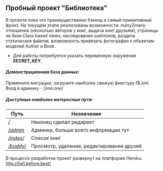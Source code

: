 Пробный проект "Библиотека"
----

В проекте пока что преимущественно бэкенд и самый примитивный фронт. На текущем этапе реализованы возможности: many2many отношения (несколько авторов у книг, выдача книг друзьям), страницы на базе Class based views, наследование шаблонов, раздача статических файлов, возможность привязать фотографии к объектам моделей Author и Book.

- Для работы потребуется указать переменную окружения **SECRET_KEY**.

#### Демонстрационная база данных:
Примените миграции, загрузите наиболее свежую фикстуру f$.xml. Вход в админку - *[one:one]*

##### Доступные наиболее интересные пути:
Путь| Назначение|
-|-
[*/*](http://he1.before.best/)                   |Наконец сделал редирект|
[*/admin*](http://he1.before.best/admin)              |Админка, больше всего информации тут|
[*/index/*](http://he1.before.best/index/)              |Список книг|
[*/buddy/*](http://he1.before.best/buddy/)|Просмотр, удаление, редактирование друзей

В процессе разработки проект развернут на платформе Heroku: http://he1.before.best/